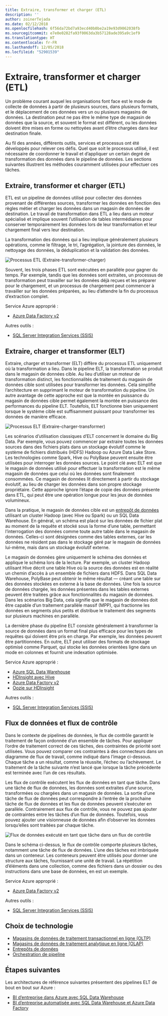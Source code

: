```yaml
---
title: Extraire, transformer et charger (ETL)
description: ''
author: zoinerTejada
ms.date: 02/12/2018
ms.openlocfilehash: 6f56da72bd7a93ecd40b0be2a19e93d9062038fb
ms.sourcegitcommit: e7e0e0282fa93f0063da3b57128ade395a9c1ef9
ms.translationtype: HT
ms.contentlocale: fr-FR
ms.lasthandoff: 12/05/2018
ms.locfileid: "52901539"
---
```

# <a name="extract-transform-and-load-etl"></a>Extraire, transformer et charger (ETL)

Un problème courant auquel les organisations font face est le mode de collecte de données à partir de plusieurs sources, dans plusieurs formats, et le déplacement de ces données vers un ou plusieurs magasins de données. La destination peut ne pas être le même type de magasin de données que la source, et souvent le format est différent, ou les données doivent être mises en forme ou nettoyées avant d’être chargées dans leur destination finale.

Au fil des années, différents outils, services et processus ont été développés pour relever ces défis. Quel que soit le processus utilisé, il est nécessaire de coordonner le travail et d’appliquer un certain degré de transformation des données dans le pipeline de données. Les sections suivantes illustrent les méthodes couramment utilisées pour effectuer ces tâches.

## <a name="extract-transform-and-load-etl"></a>Extraire, transformer et charger (ETL)

ETL est un pipeline de données utilisé pour collecter des données provenant de différentes sources, transformer les données en fonction des règles métier et charger les données dans un magasin de données de destination. Le travail de transformation dans ETL a lieu dans un moteur spécialisé et implique souvent l’utilisation de tables intermédiaires pour conserver temporairement les données lors de leur transformation et leur chargement final vers leur destination.

La transformation des données qui a lieu implique généralement plusieurs opérations, comme le filtrage, le tri, l’agrégation, la jointure des données, le nettoyage des données, la déduplication et la validation des données.

![Processus ETL (Extraire-transformer-charger)](../images/etl.png)

Souvent, les trois phases ETL sont exécutées en parallèle pour gagner du temps. Par exemple, tandis que les données sont extraites, un processus de transformation peut travailler sur les données déjà reçues et les préparer pour le chargement, et un processus de chargement peut commencer à travailler sur les données préparées, au lieu d’attendre la fin du processus d’extraction complet.

Service Azure approprié :
- [Azure Data Factory v2](https://azure.microsoft.com/services/data-factory/)

Autres outils :
- [SQL Server Integration Services (SSIS)](/sql/integration-services/sql-server-integration-services)

## <a name="extract-load-and-transform-elt"></a>Extraire, charger et transformer (ELT)

Extraire, charger et transformer (ELT) diffère du processus ETL uniquement où la transformation a lieu. Dans le pipeline ELT, la transformation se produit dans le magasin de données cible. Au lieu d’utiliser un moteur de transformation distinct, les fonctionnalités de traitement du magasin de données cible sont utilisées pour transformer les données. Cela simplifie l’architecture en supprimant le moteur de transformation du pipeline. Un autre avantage de cette approche est que la montée en puissance du magasin de données cible permet également la montée en puissance des performances du pipeline ELT. Toutefois, ELT fonctionne bien uniquement lorsque le système cible est suffisamment puissant pour transformer les données de manière efficace.

![Processus ELT (Extraire-charger-transformer)](../images/elt.png)

Les scénarios d’utilisation classiques d’ELT concernent le domaine du Big Data. Par exemple, vous pouvez commencer par extraire toutes les données sources dans des fichiers plats dans un stockage évolutif comme le système de fichiers distribués (HDFS) Hadoop ou Azure Data Lake Store. Les technologies comme Spark, Hive ou PolyBase peuvent ensuite être utilisées pour interroger les données sources. Le point clé avec ELT est que le magasin de données utilisé pour effectuer la transformation est le même magasin de données que celui où les données sont finalement consommées. Ce magasin de données lit directement à partir du stockage évolutif, au lieu de charger les données dans son propre stockage propriétaire. Cette approche ignore l’étape de copie des données présente dans ETL, qui peut être une opération longue pour les jeux de données volumineux.

Dans la pratique, le magasin de données cible est un [entrepôt de données](./data-warehousing.md) utilisant un cluster Hadoop (avec Hive ou Spark) ou un SQL Data Warehouse. En général, un schéma est placé sur les données de fichier plat au moment de la requête et stocké sous la forme d’une table, permettant l’interrogation des données comme toute autre table dans le magasin de données. Celles-ci sont désignées comme des tables externes, car les données ne résident pas dans le stockage géré par le magasin de données lui-même, mais dans un stockage évolutif externe. 

Le magasin de données gère uniquement le schéma des données et applique le schéma lors de la lecture. Par exemple, un cluster Hadoop utilisant Hive décrit une table Hive où la source des données est en réalité un chemin d’accès à un ensemble de fichiers dans HDFS. Dans SQL Data Warehouse, PolyBase peut obtenir le même résultat &mdash; créant une table sur des données stockées en externe à la base de données. Une fois la source de données chargée, les données présentes dans les tables externes peuvent être traitées grâce aux fonctionnalités du magasin de données. Dans les scénarios Big Data, cela signifie que le magasin de données doit être capable d’un traitement parallèle massif (MPP), qui fractionne les données en segments plus petits et distribue le traitement des segments sur plusieurs machines en parallèle.

La dernière phase du pipeline ELT consiste généralement à transformer la source de données dans un format final plus efficace pour les types de requêtes qui doivent être pris en charge. Par exemple, les données peuvent être partitionnées. En outre, ELT peut utiliser des formats de stockage optimisé comme Parquet, qui stocke les données orientées ligne dans un mode en colonnes et fournit une indexation optimisée. 

Service Azure approprié :

- [Azure SQL Data Warehouse](/azure/sql-data-warehouse/sql-data-warehouse-overview-what-is)
- [HDInsight avec Hive](/azure/hdinsight/hadoop/hdinsight-use-hive)
- [Azure Data Factory v2](https://azure.microsoft.com/services/data-factory/)
- [Oozie sur HDInsight](/azure/hdinsight/hdinsight-use-oozie-linux-mac)

Autres outils :

- [SQL Server Integration Services (SSIS)](/sql/integration-services/sql-server-integration-services)

## <a name="data-flow-and-control-flow"></a>Flux de données et flux de contrôle

Dans le contexte de pipelines de données, le flux de contrôle garantit le traitement de façon ordonnée d’un ensemble de tâches. Pour appliquer l’ordre de traitement correct de ces tâches, des contraintes de priorité sont utilisées. Vous pouvez comparer ces contraintes à des connecteurs dans un diagramme de flux de travail, comme indiqué dans l’image ci-dessous. Chaque tâche a un résultat, comme la réussite, l’échec ou l’achèvement. Le traitement de la tâche suivante n’est lancé que lorsque la tâche précédente est terminée avec l’un de ces résultats.

Les flux de contrôle exécutent les flux de données en tant que tâche. Dans une tâche de flux de données, les données sont extraites d’une source, transformées ou chargées dans un magasin de données. La sortie d’une tâche de flux de données peut correspondre à l’entrée de la prochaine tâche de flux de données et les flux de données peuvent s’exécuter en parallèle. Contrairement aux flux de contrôle, vous ne pouvez pas ajouter de contraintes entre les tâches d’un flux de données. Toutefois, vous pouvez ajouter une visionneuse de données afin d’observer les données lorsqu’elles sont traitées par chaque tâche.

![Flux de données exécuté en tant que tâche dans un flux de contrôle](../images/control-flow-data-flow.png)

Dans le schéma ci-dessus, le flux de contrôle comporte plusieurs tâches, notamment une tâche de flux de données. L’une des tâches est imbriquée dans un conteneur. Les conteneurs peuvent être utilisés pour donner une structure aux tâches, fournissant une unité de travail. La répétition d’éléments dans une collection, comme des fichiers dans un dossier ou des instructions dans une base de données, en est un exemple.

Service Azure approprié :
- [Azure Data Factory v2](https://azure.microsoft.com/services/data-factory/)

Autres outils :
- [SQL Server Integration Services (SSIS)](/sql/integration-services/sql-server-integration-services)

## <a name="technology-choices"></a>Choix de technologie

- [Magasins de données de traitement transactionnel en ligne (OLTP)](./online-transaction-processing.md#oltp-in-azure)
- [Magasins de données de traitement analytique en ligne (OLAP)](./online-analytical-processing.md#olap-in-azure)
- [Entrepôts de données](./data-warehousing.md)
- [Orchestration de pipeline](../technology-choices/pipeline-orchestration-data-movement.md)

## <a name="next-steps"></a>Étapes suivantes

Les architectures de référence suivantes présentent des pipelines ELT de bout en bout sur Azure :

- [BI d’entreprise dans Azure avec SQL Data Warehouse](../../reference-architectures/data/enterprise-bi-sqldw.md)
- [BI d’entreprise automatisée avec SQL Data Warehouse et Azure Data Factory](../../reference-architectures/data/enterprise-bi-adf.md)